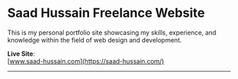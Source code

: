 # Saad Hussain Freelance Website  

This is my personal portfolio site showcasing my skills, experience, and knowledge within the field of web design and development.


**Live Site**:  
[www.saad-hussain.com](https://saad-hussain.com/)

---
